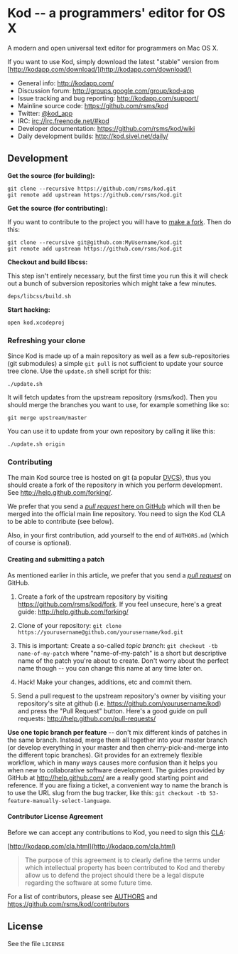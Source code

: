 # Kod -- a programmers' editor for OS X

A modern and open universal text editor for programmers on Mac OS X.

If you want to use Kod, simply download the latest "stable" version from [http://kodapp.com/download/](http://kodapp.com/download/)

- General info: <http://kodapp.com/>
- Discussion forum: <http://groups.google.com/group/kod-app>
- Issue tracking and bug reporting: <http://kodapp.com/support/>
- Mainline source code: <https://github.com/rsms/kod>
- Twitter: [@kod_app](http://twitter.com/kod_app)
- IRC: [irc://irc.freenode.net/#kod](irc://irc.freenode.net/#kod)
- Developer documentation: <https://github.com/rsms/kod/wiki>
- Daily development builds: <http://kod.sivel.net/daily/>

## Development

**Get the source (for building):**

    git clone --recursive https://github.com/rsms/kod.git
    git remote add upstream https://github.com/rsms/kod.git

**Get the source (for contributing):**

If you want to contribute to the project you will have to [make a fork](http://help.github.com/forking/). Then do this:

    git clone --recursive git@github.com:MyUsername/kod.git
    git remote add upstream https://github.com/rsms/kod.git

**Checkout and build libcss:**

This step isn't entirely necessary, but the first time you run this it will check out a bunch of subversion repositories which might take a few minutes.

    deps/libcss/build.sh

**Start hacking:**

    open kod.xcodeproj


### Refreshing your clone

Since Kod is made up of a main repository as well as a few sub-repositories (git submodules) a simple `git pull` is not sufficient to update your source tree clone. Use the `update.sh` shell script for this:

    ./update.sh

It will fetch updates from the upstream repository (rsms/kod). Then you should merge the branches you want to use, for example something like so:

    git merge upstream/master

You can use it to update from your own repository by calling it like this:

    ./update.sh origin

### Contributing

The main Kod source tree is hosted on git (a popular [DVCS](http://en.wikipedia.org/wiki/Distributed_revision_control)), thus you should create a fork of the repository in which you perform development. See <http://help.github.com/forking/>.

We prefer that you send a [*pull request* here on GitHub](http://help.github.com/pull-requests/) which will then be merged into the official main line repository. You need to sign the Kod CLA to be able to contribute (see below).

Also, in your first contribution, add yourself to the end of `AUTHORS.md` (which of course is optional).


#### Creating and submitting a patch

As mentioned earlier in this article, we prefer that you send a [*pull request*](http://help.github.com/pull-requests/) on GitHub.

1. Create a fork of the upstream repository by visiting <https://github.com/rsms/kod/fork>. If you feel unsecure, here's a great guide: <http://help.github.com/forking/> 

2. Clone of your repository: `git clone https://yourusername@github.com/yourusername/kod.git`

3. This is important: Create a so-called *topic branch*: `git checkout -tb name-of-my-patch` where "name-of-my-patch" is a short but descriptive name of the patch you're about to create. Don't worry about the perfect name though -- you can change this name at any time later on.

4. Hack! Make your changes, additions, etc and commit them.

5. Send a pull request to the upstream repository's owner by visiting your repository's site at github (i.e. https://github.com/yourusername/kod) and press the "Pull Request" button. Here's a good guide on pull requests: <http://help.github.com/pull-requests/>

**Use one topic branch per feature** -- don't mix different kinds of patches in the same branch. Instead, merge them all together into your master branch (or develop everything in your master and then cherry-pick-and-merge into the different topic branches). Git provides for an extremely flexible workflow, which in many ways causes more confusion than it helps you when new to collaborative software development. The guides provided by GitHub at <http://help.github.com/> are a really good starting point and reference.
If you are fixing a ticket, a convenient way to name the branch is to use the URL slug from the bug tracker, like this: `git checkout -tb 53-feature-manually-select-language`.


#### Contributor License Agreement

Before we can accept any contributions to Kod, you need to sign this [CLA](http://en.wikipedia.org/wiki/Contributor_License_Agreement):

[http://kodapp.com/cla.html](http://kodapp.com/cla.html)

> The purpose of this agreement is to clearly define the terms under which intellectual property has been contributed to Kod and thereby allow us to defend the project should there be a legal dispute regarding the software at some future time.

For a list of contributors, please see [AUTHORS](https://github.com/rsms/kod/blob/master/AUTHORS.md) and <https://github.com/rsms/kod/contributors>


## License

See the file `LICENSE`
